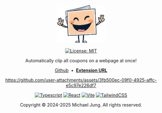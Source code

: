<div align="center" id="readme-header">

<img src="./public/imgs/logo_v2.png" alt="logo" width="150" />

<br>

[![License: MIT](https://img.shields.io/badge/License-MIT-yellow.svg)](https://opensource.org/licenses/MIT)

Automatically clip all coupons on a webpage at once!

[Github](https://github.com/michaelhjung/coupon-clipper-chrome-ext)
&nbsp;•&nbsp;
**[Extension URL](https://chromewebstore.google.com/detail/coupon-clipper/dihamlfidaeahaijeogelncpkpefhded?pli=1)**

https://github.com/user-attachments/assets/3fb500ec-09f0-4925-affc-e5c97e226df7

[![Typescript](https://img.shields.io/badge/TypeScript-007ACC?style=for-the-badge&logo=typescript&logoColor=white)](https://www.typescriptlang.org/)
[![React](https://img.shields.io/badge/react-%2320232a.svg?style=for-the-badge&logo=react&logoColor=%2361DAFB)](https://react.dev/)
[ ![Vite](https://img.shields.io/badge/vite-%23646CFF.svg?style=for-the-badge&logo=vite&logoColor=white)](https://vitejs.dev/)
[![TailwindCSS](https://img.shields.io/badge/Tailwind_CSS-38B2AC?style=for-the-badge&logo=tailwind-css&logoColor=white)](https://tailwindcss.com/)

Copyright © 2024-2025 Michael Jung. All rights reserved.

</div>
